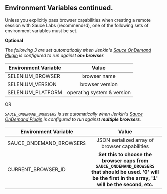 ## Environment Variables continued.

Unless you explicitly pass browser capabilities when creating a remote session with Sauce Labs (recommended), one of the following sets of environment variables must be set.

**Optional**

*The following 3 are set automatically when Jenkin's [Sauce OnDemand Plugin](https://wiki.jenkins-ci.org/display/JENKINS/Sauce+OnDemand+Plugin) is configured to run against **one browser**.*

| Environment Variable   |      Value                               |
|----------              |:----------------------------------------:|
| SELENIUM_BROWSER       | browser name                             |
| SELENIUM_VERSION       | browser version                          |
| SELENIUM_PLATFORM      | operating system & version               |

OR

*`SAUCE_ONDEMAND_BROWSERS` is set automatically when Jenkin's [Sauce OnDemand Plugin](https://wiki.jenkins-ci.org/display/JENKINS/Sauce+OnDemand+Plugin) is configured to run against **multiple browsers**.*

| Environment Variable    |      Value                                     |
|----------               |:----------------------------------------------:|
| SAUCE_ONDEMAND_BROWSERS | JSON serialized array of browser capabilities  |
| CURRENT_BROWSER_ID | **Set this to choose the browser caps from `SAUCE_ONDEMAND_BROWSERS` that should be used. '0' will be the first in the array, '1' will be the second, etc.** |

